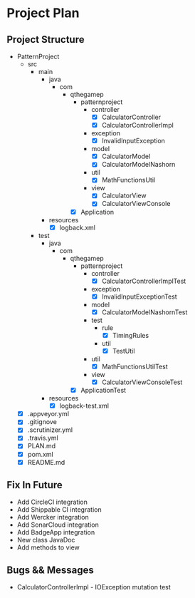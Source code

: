 # Project Plan
## Project Structure
* PatternProject
    * src
        * main
            * java
                * com
                    * qthegamep
                        * patternproject
                            * controller
                                * [x] CalculatorController
                                * [x] CalculatorControllerImpl
                            * exception
                                * [x] InvalidInputException
                            * model
                                * [x] CalculatorModel
                                * [x] CalculatorModelNashorn
                            * util
                                * [x] MathFunctionsUtil
                            * view
                                * [x] CalculatorView
                                * [x] CalculatorViewConsole
                        * [x] Application
            * resources
                * [x] logback.xml
        * test
            * java
                * com
                    * qthegamep
                        * patternproject
                            * controller
                                * [x] CalculatorControllerImplTest
                            * exception
                                * [x] InvalidInputExceptionTest
                            * model
                                * [x] CalculatorModelNashornTest
                            * test
                                * rule
                                    * [x] TimingRules
                                * util
                                    * [x] TestUtil
                            * util
                                * [x] MathFunctionsUtilTest
                            * view
                                * [x] CalculatorViewConsoleTest
                        * [x] ApplicationTest
            * resources
                * [x] logback-test.xml
    * [x] .appveyor.yml
    * [x] .gitignove
    * [x] .scrutinizer.yml
    * [x] .travis.yml
    * [x] PLAN.md
    * [x] pom.xml
    * [x] README.md

## Fix In Future
* Add CircleCI integration
* Add Shippable CI integration
* Add Wercker integration
* Add SonarCloud integration
* Add BadgeApp integration
* New class JavaDoc
* Add methods to view

## Bugs && Messages
* CalculatorControllerImpl - IOException mutation test

